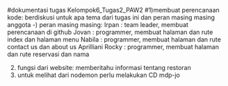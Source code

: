 #dokumentasi tugas Kelompok6_Tugas2_PAW2
#1)membuat perencanaan kode:
berdiskusi untuk apa tema dari tugas ini dan peran masing masing anggota
-) peran masing masing:
Irpan : team leader, membuat perencanaan di github
Jovan : programmer, membuat halaman dan rute index dan halaman menu
Nabila : programmer, membuat halaman dan rute contact us dan about us
Aprilliani Rocky : programmer, membuat halaman dan rute reservasi dan nama

2) fungsi dari website: memberitahu informasi tentang restoran
3) untuk melihat dari nodemon perlu melakukan CD mdp-jo 
